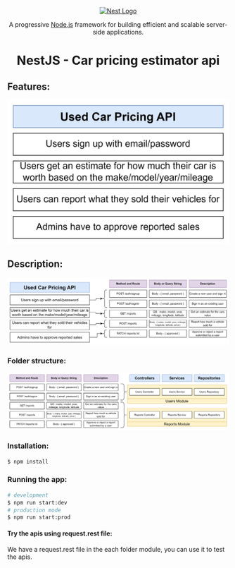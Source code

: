 <p align="center">
  <a href="http://nestjs.com/" target="blank"><img src="https://nestjs.com/img/logo-small.svg" width="200" alt="Nest Logo" /></a>
</p>

[circleci-image]: https://img.shields.io/circleci/build/github/nestjs/nest/master?token=abc123def456
[circleci-url]: https://circleci.com/gh/nestjs/nest

  <p align="center">A progressive <a href="http://nodejs.org" target="_blank">Node.js</a> framework for building efficient and scalable server-side applications.</p>
<!-- title of the app -->
<h1 align="center">NestJS - Car pricing estimator api</h1>

## Features:

![alt text](image.png)

## Description:

![alt text](image-1.png)

### Folder structure:

![alt text](image-2.png)

### Installation:

```bash
$ npm install
```

### Running the app:

```bash
# development
$ npm run start:dev
# production mode
$ npm run start:prod
```

#### Try the apis using request.rest file:

We have a request.rest file in the each folder module, you can use it to test the apis.
